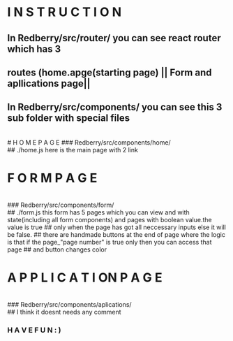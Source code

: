 #                                                         I N S T R U C T I O N
### 

##   In  Redberry/src/router/ you can see react router which has 3
##   routes (home.apge(starting page) || Form  and apllications page||
##   In  Redberry/src/components/ you can see this 3 sub folder  with special files
<br />
#                                                      H O M E             P A G E
###              Redberry/src/components/home/
                         <br />
##           ./home.js      here is the main page with 2 link
<br />

#                                                     F O R M           P A G E

<br />
###          Redberry/src/components/form/
<br />
##   ./form.js          this form has 5 pages which you can view and   with state(including all form components) and pages with boolean value.the value is true
##      only when the page has got all neccessary inputs else it will be false. 
##          there are handmade buttons  at the end of page where the logic is that if the page_"page number" is true only then you can access that page
##    and button changes color
<br />


#                                                     A P P L I C A T I ON        P A G E
<br />
###   Redberry/src/components/aplications/
<br />
##        I think it doesnt needs any comment
<br />

###                                                  H A V E         F U N : )

